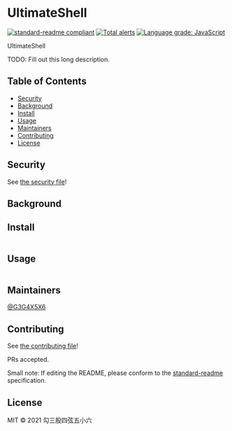 # UltimateShell

[![standard-readme compliant](https://img.shields.io/badge/standard--readme-OK-green.svg?style=flat-square)](https://github.com/RichardLitt/standard-readme)
[![Total alerts](https://img.shields.io/lgtm/alerts/g/G3G4X5X6/G3G4X5X6.github.io.svg?logo=lgtm&logoWidth=18)](https://lgtm.com/projects/g/G3G4X5X6/G3G4X5X6.github.io/alerts/)
[![Language grade: JavaScript](https://img.shields.io/lgtm/grade/javascript/g/G3G4X5X6/G3G4X5X6.github.io.svg?logo=lgtm&logoWidth=18)](https://lgtm.com/projects/g/G3G4X5X6/G3G4X5X6.github.io/context:javascript)

UltimateShell

TODO: Fill out this long description.

## Table of Contents

- [Security](#security)
- [Background](#background)
- [Install](#install)
- [Usage](#usage)
- [Maintainers](#maintainers)
- [Contributing](#contributing)
- [License](#license)

## Security
See [the security file](SECURITY.md)!

## Background

## Install

```
```

## Usage

```
```

## Maintainers

[@G3G4X5X6](https://github.com/G3G4X5X6)

## Contributing

See [the contributing file](contributing.md)!

PRs accepted.

Small note: If editing the README, please conform to the [standard-readme](https://github.com/RichardLitt/standard-readme) specification.

## License

MIT © 2021 勾三股四弦五小六
